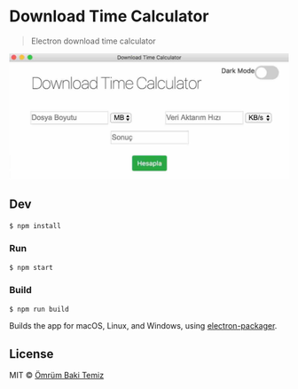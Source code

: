 # Download Time Calculator

> Electron download time calculator
 
![alt text](https://github.com/omrumbakitemiz/DownloadTimeCalculator/blob/master/images/image1.jpg "image")


## Dev

```
$ npm install
```

### Run

```
$ npm start
```

### Build

```
$ npm run build
```

Builds the app for macOS, Linux, and Windows, using [electron-packager](https://github.com/electron-userland/electron-packager).


## License

MIT © [Ömrüm Baki Temiz](http://twitter.com/omrumbakitemiz)
